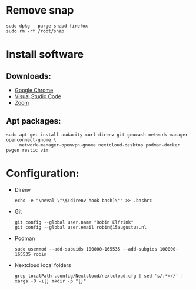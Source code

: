 # Remove snap

```
sudo dpkg --purge snapd firefox
sudo rm -rf /root/snap
```

# Install software

## Downloads:

*  [Google Chrome](https://www.google.com/chrome/)
*  [Visual Studio Code](https://code.visualstudio.com/)
*  [Zoom](https://zoom.us/download?os=linux)

## Apt packages:

```
sudo apt-get install audacity curl direnv git gnucash network-manager-openconnect-gnome \
     network-manager-openvpn-gnome nextcloud-desktop podman-docker pwgen restic vim
```

# Configuration:

*  Direnv

   ```
   echo -e "\neval \"\$(direnv hook bash)\"" >> .bashrc
   ```

*  Git

   ```
   git config --global user.name "Robin Elfrink"
   git config --global user.email robin@15augustus.nl
   ```

*  Podman
  
   ```
   sudo usermod --add-subuids 100000-165535 --add-subgids 100000-165535 robin
   ```

*  Nextcloud local folders

   ```
   grep localPath .config/Nextcloud/nextcloud.cfg | sed 's/.*=//' | xargs -0 -i{} mkdir -p "{}"
   ```
